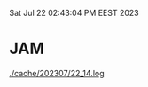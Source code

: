Sat Jul 22 02:43:04 PM EEST 2023
# JAM
<a href='./cache/202307/22_14.log'>./cache/202307/22_14.log</a>
